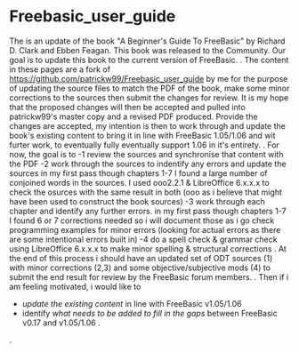 # Freebasic_user_guide
The is an update of the book "A Beginner's Guide To FreeBasic" by Richard D. Clark and Ebben Feagan. This book was released to the Community. Our goal is to update this book to the current version of FreeBasic. 
.
The content in these pages are a fork of https://github.com/patrickw99/Freebasic_user_guide by me for the purpose of updating the source files to match the PDF of the book, make some minor corrections to the sources then submit the changes for review.  It is my hope that the proposed changes will then be accepted and pulled into patrickw99's master copy and a revised PDF produced.  Provide the changes are accepted, my intention is then to work through and update the book's existing content to bring it in line with FreeBasic 1.05/1.06  and wit furter work, to eventually fully eventually support 1.06 in it's entirety.
.
For now, the goal is to
-1 review the sources and synchronise that content with the PDF
-2 work through the sources to indentify any errors and update the sources
  in my first pass though chapters 1-7 I found a large number of conjoined words in the sources.  I used ooo2.2.1 & LibreOffice 6.x.x.x
  to check the osurces with the same result in both (ooo as i believe that might have been used to construct the book sources)
-3 work through each chapter and identify any further errors.
  in my first pass though chapters 1-7 I found 6 or 7 corrections needed so i will document those as i go
  check programming examples for minor errors (looking for actual errors as there are some intentional errors built in) 
-4 do a spell check & grammar check using LibreOffice 6.x.x.x to make minor spelling & structural corrections
.
At the end of this process i should have an updated set of ODT sources (1) with minor corrections (2,3) and some objective/subjective mods (4) to submit the end result for review by the FreeBasic forum members.
.
Then if i am feeling motivated, i would like to  
- _update the existing content_ in line with FreeBasic v1.05/1.06
- identify _what needs to be added to fill in the gaps_ between FreeBasic v0.17 and v1.05/1.06
.

.
